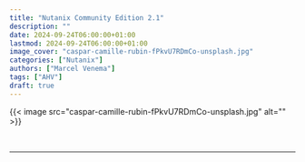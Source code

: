```yaml
---
title: "Nutanix Community Edition 2.1"
description: ""
date: 2024-09-24T06:00:00+01:00
lastmod: 2024-09-24T06:00:00+01:00
image_cover: "caspar-camille-rubin-fPkvU7RDmCo-unsplash.jpg"
categories: ["Nutanix"]
authors: ["Marcel Venema"] 
tags: ["AHV"]
draft: true
---
```

 


{{< image src="caspar-camille-rubin-fPkvU7RDmCo-unsplash.jpg" alt="" >}}


&nbsp;  

---
&nbsp;
